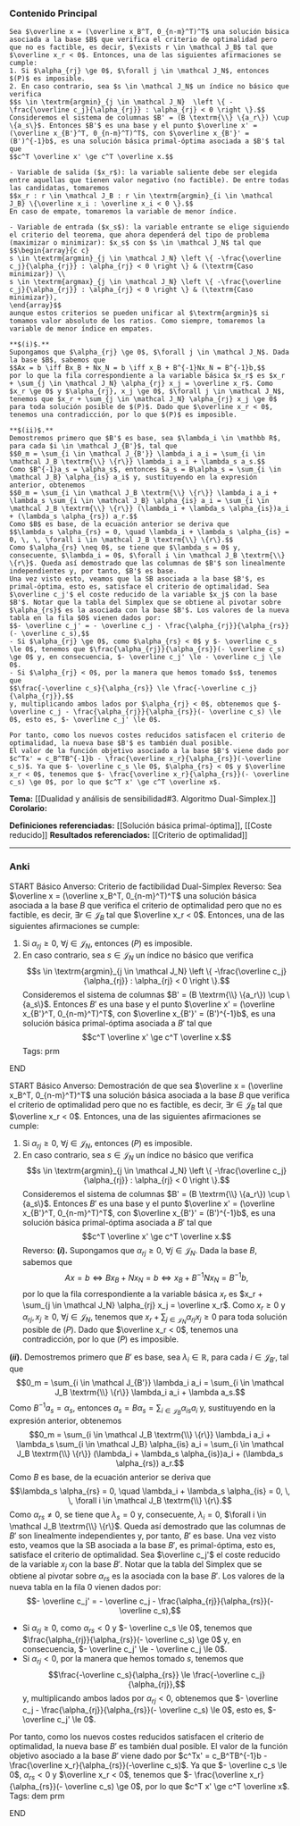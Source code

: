 ### Contenido Principal

```ad-theorem
Sea $\overline x = (\overline x_B^T, 0_{n-m}^T)^T$ una solución básica asociada a la base $B$ que verifica el criterio de optimalidad pero que no es factible, es decir, $\exists r \in \mathcal J_B$ tal que $\overline x_r < 0$. Entonces, una de las siguientes afirmaciones se cumple:
1. Si $\alpha_{rj} \ge 0$, $\forall j \in \mathcal J_N$, entonces $(P)$ es imposible.
2. En caso contrario, sea $s \in \mathcal J_N$ un índice no básico que verifica
$$s \in \textrm{argmin}_{j \in \mathcal J_N}  \left \{ -\frac{\overline c_j}{\alpha_{rj}} : \alpha_{rj} < 0 \right \}.$$
Consideremos el sistema de columnas $B' = (B \textrm{\\} \{a_r\}) \cup \{a_s\}$. Entonces $B'$ es una base y el punto $\overline x' = (\overline x_{B'}^T, 0_{n-m}^T)^T$, con $\overline x_{B'}' = (B')^{-1}b$, es una solución básica primal-óptima asociada a $B'$ tal que
$$c^T \overline x' \ge c^T \overline x.$$
```

```ad-note
- Variable de salida ($x_r$): la variable saliente debe ser elegida entre aquellas que tienen valor negativo (no factible). De entre todas las candidatas, tomaremos
$$x_r : r \in \mathcal J_B : r \in \textrm{argmin}_{i \in \mathcal J_B} \{\overline x_i : \overline x_i < 0 \}.$$
En caso de empate, tomaremos la variable de menor índice.

- Variable de entrada ($x_s$): la variable entrante se elige siguiendo el criterio del teorema, que ahora dependerá del tipo de problema (maximizar o minimizar): $x_s$ con $s \in \mathcal J_N$ tal que
$$\begin{array}{c c}
s \in \textrm{argmin}_{j \in \mathcal J_N} \left \{ -\frac{\overline c_j}{\alpha_{rj}} : \alpha_{rj} < 0 \right \} & (\textrm{Caso minimizar}) \\
s \in \textrm{argmax}_{j \in \mathcal J_N} \left \{ -\frac{\overline c_j}{\alpha_{rj}} : \alpha_{rj} < 0 \right \} & (\textrm{Caso minimizar}),
\end{array}$$
aunque estos criterios se pueden unificar al $\textrm{argmin}$ si tomamos valor absoluto de los ratios. Como siempre, tomaremos la variable de menor índice en empates.
```


```ad-proof
**$(i)$.**
Supongamos que $\alpha_{rj} \ge 0$, $\forall j \in \mathcal J_N$. Dada la base $B$, sabemos que
$$Ax = b \iff Bx_B + Nx_N = b \iff x_B + B^{-1}Nx_N = B^{-1}b,$$
por lo que la fila correspondiente a la variable básica $x_r$ es $x_r + \sum_{j \in \mathcal J_N} \alpha_{rj} x_j = \overline x_r$. Como $x_r \ge 0$ y $\alpha_{rj}, x_j \ge 0$, $\forall j \in \mathcal J_N$, tenemos que $x_r + \sum_{j \in \mathcal J_N} \alpha_{rj} x_j \ge 0$ para toda solución posible de $(P)$. Dado que $\overline x_r < 0$, tenemos una contradicción, por lo que $(P)$ es imposible.

**$(ii)$.**
Demostremos primero que $B'$ es base, sea $\lambda_i \in \mathbb R$, para cada $i \in \mathcal J_{B'}$, tal que
$$0_m = \sum_{i \in \mathcal J_{B'}} \lambda_i a_i = \sum_{i \in \mathcal J_B \textrm{\\} \{r\}} \lambda_i a_i + \lambda_s a_s.$$
Como $B^{-1}a_s = \alpha_s$, entonces $a_s = B\alpha_s = \sum_{i \in \mathcal J_B} \alpha_{is} a_i$ y, sustituyendo en la expresión anterior, obtenemos
$$0_m = \sum_{i \in \mathcal J_B \textrm{\\} \{r\}} \lambda_i a_i + \lambda_s \sum_{i \in \mathcal J_B} \alpha_{is} a_i = \sum_{i \in \mathcal J_B \textrm{\\} \{r\}} (\lambda_i + \lambda_s \alpha_{is})a_i + (\lambda_s \alpha_{rs}) a_r.$$
Como $B$ es base, de la ecuación anterior se deriva que
$$\lambda_s \alpha_{rs} = 0, \quad \lambda_i + \lambda_s \alpha_{is} = 0, \, \, \forall i \in \mathcal J_B \textrm{\\} \{r\}.$$
Como $\alpha_{rs} \neq 0$, se tiene que $\lambda_s = 0$ y, consecuente, $\lambda_i = 0$, $\forall i \in \mathcal J_B \textrm{\\} \{r\}$. Queda así demostrado que las columnas de $B'$ son linealmente independientes y, por tanto, $B'$ es base.
Una vez visto esto, veamos que la SB asociada a la base $B'$, es primal-óptima, esto es, satisface el criterio de optimalidad. Sea $\overline c_j'$ el coste reducido de la variable $x_j$ con la base $B'$. Notar que la tabla del Simplex que se obtiene al pivotar sobre $\alpha_{rs}$ es la asociada con la base $B'$. Los valores de la nueva tabla en la fila $0$ vienen dados por:
$$- \overline c_j' = - \overline c_j - \frac{\alpha_{rj}}{\alpha_{rs}}(- \overline c_s),$$
- Si $\alpha_{rj} \ge 0$, como $\alpha_{rs} < 0$ y $- \overline c_s \le 0$, tenemos que $\frac{\alpha_{rj}}{\alpha_{rs}}(- \overline c_s) \ge 0$ y, en consecuencia, $- \overline c_j' \le - \overline c_j \le 0$.
- Si $\alpha_{rj} < 0$, por la manera que hemos tomado $s$, tenemos que
$$\frac{-\overline c_s}{\alpha_{rs}} \le \frac{-\overline c_j}{\alpha_{rj}},$$
y, multiplicando ambos lados por $\alpha_{rj} < 0$, obtenemos que $- \overline c_j - \frac{\alpha_{rj}}{\alpha_{rs}}(- \overline c_s) \le 0$, esto es, $- \overline c_j' \le 0$.

Por tanto, como los nuevos costes reducidos satisfacen el criterio de optimalidad, la nueva base $B'$ es también dual posible.
El valor de la función objetivo asociado a la base $B'$ viene dado por $c^Tx' = c_B^TB^{-1}b - \frac{\overline x_r}{\alpha_{rs}}(-\overline c_s)$. Ya que $- \overline c_s \le 0$, $\alpha_{rs} < 0$ y $\overline x_r < 0$, tenemos que $- \frac{\overline x_r}{\alpha_{rs}}(- \overline c_s) \ge 0$, por lo que $c^T x' \ge c^T \overline x$.
```

**Tema:** [[Dualidad y análisis de sensibilidad#3. Algoritmo Dual-Simplex.]]
**Corolario:**

**Definiciones referenciadas:** [[Solución básica primal-óptima]], [[Coste reducido]]
**Resultados referenciados:** [[Criterio de optimalidad]]

---
### Anki

START
Básico
Anverso: Criterio de factibilidad Dual-Simplex
Reverso: Sea $\overline x = (\overline x_B^T, 0_{n-m}^T)^T$ una solución básica asociada a la base $B$ que verifica el criterio de optimalidad pero que no es factible, es decir, $\exists r \in \mathcal J_B$ tal que $\overline x_r < 0$. Entonces, una de las siguientes afirmaciones se cumple:
1. Si $\alpha_{rj} \ge 0$, $\forall j \in \mathcal J_N$, entonces $(P)$ es imposible.
2. En caso contrario, sea $s \in \mathcal J_N$ un índice no básico que verifica
$$s \in \textrm{argmin}_{j \in \mathcal J_N}  \left \{ -\frac{\overline c_j}{\alpha_{rj}} : \alpha_{rj} < 0 \right \}.$$
Consideremos el sistema de columnas $B' = (B \textrm{\\} \{a_r\}) \cup \{a_s\}$. Entonces $B'$ es una base y el punto $\overline x' = (\overline x_{B'}^T, 0_{n-m}^T)^T$, con $\overline x_{B'}' = (B')^{-1}b$, es una solución básica primal-óptima asociada a $B'$ tal que
$$c^T \overline x' \ge c^T \overline x.$$
Tags: prm
<!--ID: 1733051328685-->
END

START
Básico
Anverso: Demostración de que sea $\overline x = (\overline x_B^T, 0_{n-m}^T)^T$ una solución básica asociada a la base $B$ que verifica el criterio de optimalidad pero que no es factible, es decir, $\exists r \in \mathcal J_B$ tal que $\overline x_r < 0$. Entonces, una de las siguientes afirmaciones se cumple:
1. Si $\alpha_{rj} \ge 0$, $\forall j \in \mathcal J_N$, entonces $(P)$ es imposible.
2. En caso contrario, sea $s \in \mathcal J_N$ un índice no básico que verifica
$$s \in \textrm{argmin}_{j \in \mathcal J_N}  \left \{ -\frac{\overline c_j}{\alpha_{rj}} : \alpha_{rj} < 0 \right \}.$$
Consideremos el sistema de columnas $B' = (B \textrm{\\} \{a_r\}) \cup \{a_s\}$. Entonces $B'$ es una base y el punto $\overline x' = (\overline x_{B'}^T, 0_{n-m}^T)^T$, con $\overline x_{B'}' = (B')^{-1}b$, es una solución básica primal-óptima asociada a $B'$ tal que
$$c^T \overline x' \ge c^T \overline x.$$
Reverso: **$(i)$.**
Supongamos que $\alpha_{rj} \ge 0$, $\forall j \in \mathcal J_N$. Dada la base $B$, sabemos que
$$Ax = b \iff Bx_B + Nx_N = b \iff x_B + B^{-1}Nx_N = B^{-1}b,$$
por lo que la fila correspondiente a la variable básica $x_r$ es $x_r + \sum_{j \in \mathcal J_N} \alpha_{rj} x_j = \overline x_r$. Como $x_r \ge 0$ y $\alpha_{rj}, x_j \ge 0$, $\forall j \in \mathcal J_N$, tenemos que $x_r + \sum_{j \in \mathcal J_N} \alpha_{rj} x_j \ge 0$ para toda solución posible de $(P)$. Dado que $\overline x_r < 0$, tenemos una contradicción, por lo que $(P)$ es imposible.

**$(ii)$.**
Demostremos primero que $B'$ es base, sea $\lambda_i \in \mathbb R$, para cada $i \in \mathcal J_{B'}$, tal que
$$0_m = \sum_{i \in \mathcal J_{B'}} \lambda_i a_i = \sum_{i \in \mathcal J_B \textrm{\\} \{r\}} \lambda_i a_i + \lambda a_s.$$
Como $B^{-1}a_s = \alpha_s$, entonces $a_s = B\alpha_s = \sum_{i \in \mathcal J_B} \alpha_{is} a_i$ y, sustituyendo en la expresión anterior, obtenemos
$$0_m = \sum_{i \in \mathcal J_B \textrm{\\} \{r\}} \lambda_i a_i + \lambda_s \sum_{i \in \mathcal J_B} \alpha_{is} a_i = \sum_{i \in \mathcal J_B \textrm{\\} \{r\}} (\lambda_i + \lambda_s \alpha_{is})a_i + (\lambda_s \alpha_{rs}) a_r.$$
Como $B$ es base, de la ecuación anterior se deriva que
$$\lambda_s \alpha_{rs} = 0, \quad \lambda_i + \lambda_s \alpha_{is} = 0, \, \, \forall i \in \mathcal J_B \textrm{\\} \{r\}.$$
Como $\alpha_{rs} \neq 0$, se tiene que $\lambda_s = 0$ y, consecuente, $\lambda_i = 0$, $\forall i \in \mathcal J_B \textrm{\\} \{r\}$. Queda así demostrado que las columnas de $B'$ son linealmente independientes y, por tanto, $B'$ es base.
Una vez visto esto, veamos que la SB asociada a la base $B'$, es primal-óptima, esto es, satisface el criterio de optimalidad. Sea $\overline c_j'$ el coste reducido de la variable $x_j$ con la base $B'$. Notar que la tabla del Simplex que se obtiene al pivotar sobre $\alpha_{rs}$ es la asociada con la base $B'$. Los valores de la nueva tabla en la fila $0$ vienen dados por:
$$- \overline c_j' = - \overline c_j - \frac{\alpha_{rj}}{\alpha_{rs}}(- \overline c_s),$$
- Si $\alpha_{rj} \ge 0$, como $\alpha_{rs} < 0$ y $- \overline c_s \le 0$, tenemos que $\frac{\alpha_{rj}}{\alpha_{rs}}(- \overline c_s) \ge 0$ y, en consecuencia, $- \overline c_j' \le - \overline c_j \le 0$.
- Si $\alpha_{rj} < 0$, por la manera que hemos tomado $s$, tenemos que
$$\frac{-\overline c_s}{\alpha_{rs}} \le \frac{-\overline c_j}{\alpha_{rj}},$$
y, multiplicando ambos lados por $\alpha_{rj} < 0$, obtenemos que $- \overline c_j - \frac{\alpha_{rj}}{\alpha_{rs}}(- \overline c_s) \le 0$, esto es, $- \overline c_j' \le 0$.

Por tanto, como los nuevos costes reducidos satisfacen el criterio de optimalidad, la nueva base $B'$ es también dual posible.
El valor de la función objetivo asociado a la base $B'$ viene dado por $c^Tx' = c_B^TB^{-1}b - \frac{\overline x_r}{\alpha_{rs}}(-\overline c_s)$. Ya que $- \overline c_s \le 0$, $\alpha_{rs} < 0$ y $\overline x_r < 0$, tenemos que $- \frac{\overline x_r}{\alpha_{rs}}(- \overline c_s) \ge 0$, por lo que $c^T x' \ge c^T \overline x$.
Tags: dem prm
<!--ID: 1733051328688-->
END

